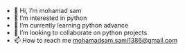 - 👋 Hi, I’m mohamad sam
- 👀 I’m interested in python
- 🌱 I’m currently learning python advance
- 💞️ I’m looking to collaborate on python projects
- 📫 How to reach me mohamadsam.sami1386@gmail.com
